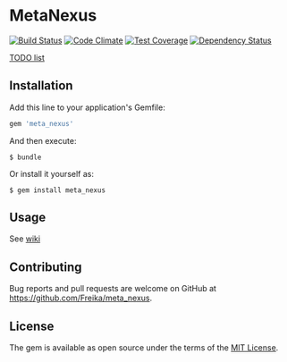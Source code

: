 # MetaNexus

[![Build Status](https://travis-ci.org/Freika/meta_nexus.svg?branch=master)](https://travis-ci.org/Freika/meta_nexus)
[![Code Climate](https://codeclimate.com/github/Freika/meta_nexus/badges/gpa.svg)](https://codeclimate.com/github/Freika/meta_nexus)
[![Test Coverage](https://codeclimate.com/github/Freika/meta_nexus/badges/coverage.svg)](https://codeclimate.com/github/Freika/meta_nexus/coverage)
[![Dependency Status](https://gemnasium.com/Freika/meta_nexus.svg)](https://gemnasium.com/Freika/meta_nexus)


[TODO list](https://github.com/Freika/meta_nexus/blob/master/TODO.md)

## Installation

Add this line to your application's Gemfile:

```ruby
gem 'meta_nexus'
```

And then execute:

    $ bundle

Or install it yourself as:

    $ gem install meta_nexus

## Usage

See [wiki](https://github.com/Freika/meta_nexus/wiki)

## Contributing

Bug reports and pull requests are welcome on GitHub at https://github.com/Freika/meta_nexus.

## License

The gem is available as open source under the terms of the [MIT License](http://opensource.org/licenses/MIT).

